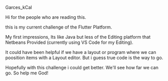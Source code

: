Garces_kCal

Hi for the people who are reading this.


this is my current challenge of the Flutter Platform.

My first impressions, Its like Java but less of the Editing platform that Netbeans Provided (currently using VS Code for my Editing).

It could have been helpful if we have a layout or program where we can poosition items with a Layout editor. But i guess true code is the way to go.

Hopefully with this challenge i could get better. We'll see how far we can go. So help me God!
